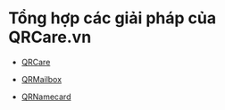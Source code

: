 # Tổng hợp các giải pháp của QRCare.vn 

- [QRCare](/qrcare.html)

- [QRMailbox](/qrmailbox.pdf)

- [QRNamecard](/qr-card-vn.html)